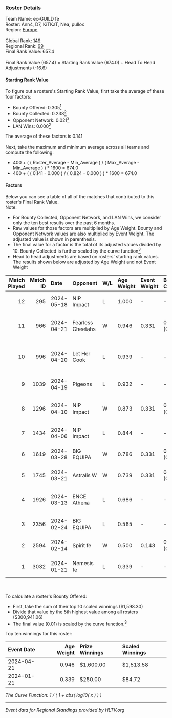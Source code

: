 ### Roster Details<br />
Team Name: ex-GUILD fe<br />
Roster: Ann4, D7, KiTKaT, Nea, pullox<br />
Region: [Europe]( ../standings_europe.md)<br />
<br />
Global Rank: [149](../standings_global.md)<br />
Regional Rank: [99]( ../standings_europe.md)<br />
Final Rank Value:  657.4<br />
<br />
Final Rank Value (657.4) = Starting Rank Value (674.0) + Head To Head Adjustments (-16.6)<br />

#### Starting Rank Value<br />
To figure out a rosters's Starting Rank Value, first take the average of these four factors:<br />
- Bounty Offered: 0.305[<sup>1</sup>](#table2)
- Bounty Collected: 0.238[<sup>2</sup>](#table1)
- Opponent Network: 0.021[<sup>2</sup>](#table1)
- LAN Wins: 0.000[<sup>2</sup>](#table1)

The average of these factors is 0.141<br />
<br />
Next, take the maximum and minimum average across all teams and compute the following:<br />
- 400 + ( ( Roster_Average - Min_Average ) / ( Max_Average - Min_Average ) ) * 1600 = 674.0
- 400 + ( ( 0.141 - 0.000 ) / ( 0.824 - 0.000 ) ) * 1600 = 674.0


#### Factors<br />
Below you can see a table of all of the matches that contributed to this roster's Final Rank Value.<br />
Note:<br />

- For Bounty Collected, Opponent Network, and LAN Wins, we consider only the ten best results over the past 6 months.
- Raw values for those factors are multiplied by Age Weight. Bounty and Opponent Network values are also multiplied by Event Weight. The adjusted value is shown in parenthesis.
- The final value for a factor is the total of its adjusted values divided by 10. Bounty Collected is further scaled by the curve function[<sup>3</sup>](#curveFunction)
- Head to head adjustments are based on rosters' starting rank values. The results shown below are adjusted by Age Weight and not Event Weight
<span id="table1"></span><br />


| Match Played | Match ID | Date       | Opponent          | W/L | Age Weight | Event Weight | Bounty Collected | Opponent Network | LAN Wins  | H2H Adj. | Roster                                     |
| -: | -: | :- | :- | :- | :- | :- | :- | :- | :- | -: | :- |
|           12 |      295 | 2024-05-18 | NIP Impact        | L   | 1.000      | -            | -                | -                | -         |   -13.85 | Ann4, D7, KiTKaT, Nea, pullox              |
|           11 |      966 | 2024-04-21 | Fearless Cheetahs | W   | 0.946      | 0.331        | 0.009 (0.003)    | 0.146 (0.046)    | 0 (0.000) |    16.19 | kr4sy, Ksu, t4tty, Victoria, vilga         |
|           10 |      996 | 2024-04-20 | Let Her Cook      | L   | 0.939      | -            | -                | -                | -         |   -18.40 | ASTRA, Joanana, ManeschijnX, meli, RacheLL |
|            9 |     1039 | 2024-04-19 | Pigeons           | L   | 0.932      | -            | -                | -                | -         |    -8.94 | Ann4, D7, KiTKaT, Nea, pullox              |
|            8 |     1296 | 2024-04-10 | NIP Impact        | W   | 0.873      | 0.331        | 0.007 (0.002)    | 0.227 (0.065)    | 0 (0.000) |    15.84 | aiM, jenkon, Nayomy, Qiyarah, ramziiN      |
|            7 |     1434 | 2024-04-06 | NIP Impact        | L   | 0.844      | -            | -                | -                | -         |   -11.88 | Ann4, D7, KiTKaT, Nea, pullox              |
|            6 |     1619 | 2024-03-28 | BIG EQUIPA        | W   | 0.786      | 0.331        | 0.003 (0.001)    | 0.303 (0.079)    | 0 (0.000) |    12.71 | Ann4, D7, KiTKaT, Nea, pullox              |
|            5 |     1745 | 2024-03-21 | Astralis W        | W   | 0.739      | 0.331        | 0.003 (0.001)    | 0.058 (0.014)    | 0 (0.000) |    10.22 | Ann4, D7, KiTKaT, Nea, pullox              |
|            4 |     1926 | 2024-03-13 | ENCE Athena       | L   | 0.686      | -            | -                | -                | -         |   -10.80 | Aida, Emmsan, miLo, Waldee, xia            |
|            3 |     2356 | 2024-02-24 | BIG EQUIPA        | L   | 0.565      | -            | -                | -                | -         |    -8.91 | Ann4, D7, KiTKaT, Nea, pullox              |
|            2 |     2594 | 2024-02-14 | Spirit fe         | W   | 0.500      | 0.143        | 0.005 (0.000)    | 0.079 (0.006)    | 0 (0.000) |     7.50 | Ann4, D7, KiTKaT, Nea, pullox              |
|            1 |     3032 | 2024-01-21 | Nemesis fe        | L   | 0.339      | -            | -                | -                | -         |    -6.25 | Ann4, D7, KiTKaT, kr4sy, pullox            |

<br />
<span id="table2"></span><br />
To calculate a roster's Bounty Offered:<br />

- First, take the sum of their top 10 scaled winnings ($1,598.30)
- Divide that value by the 5th highest value among all rosters ($300,941.06)
- The final value (0.01) is scaled by the curve function.[<sup>3</sup>](#curveFunction)

Top ten winnings for this roster:<br />

| Event Date | Age Weight | Prize Winnings | Scaled Winnings |
| :- | -: | :- | :- |
| 2024-04-21 |      0.946 | $1,600.00      | $1,513.58       |
| 2024-01-21 |      0.339 | $250.00        | $84.72          |


<span id="curveFunction"></span>_The Curve Function: 1 / ( 1 + abs( log10( x ) ) )_<br />

---
_Event data for Regional Standings provided by HLTV.org_<br />

